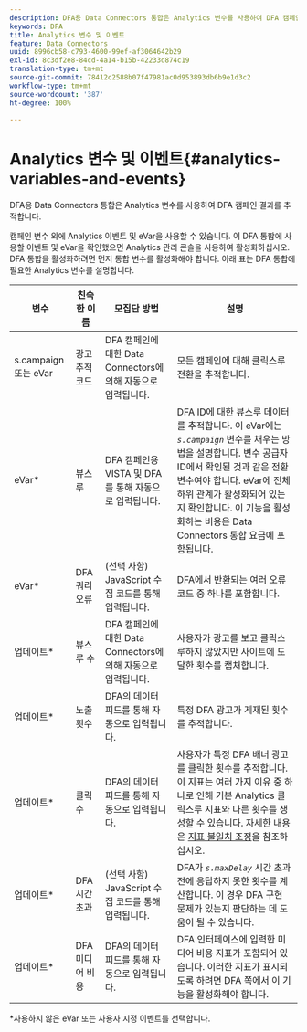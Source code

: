 ```yaml
---
description: DFA용 Data Connectors 통합은 Analytics 변수를 사용하여 DFA 캠페인 결과를 추적합니다.
keywords: DFA
title: Analytics 변수 및 이벤트
feature: Data Connectors
uuid: 8996cb58-c793-4600-99ef-af3064642b29
exl-id: 8c3df2e8-84cd-4a14-b15b-42233d874c19
translation-type: tm+mt
source-git-commit: 78412c2588b07f47981ac0d953893db6b9e1d3c2
workflow-type: tm+mt
source-wordcount: '387'
ht-degree: 100%

---
```


# Analytics 변수 및 이벤트{#analytics-variables-and-events}

DFA용 Data Connectors 통합은 Analytics 변수를 사용하여 DFA 캠페인 결과를 추적합니다.

캠페인 변수 외에 Analytics 이벤트 및 eVar을 사용할 수 있습니다. 이 DFA 통합에 사용할 이벤트 및 eVar을 확인했으면 Analytics 관리 콘솔을 사용하여 활성화하십시오. DFA 통합을 활성화하려면 먼저 통합 변수를 활성화해야 합니다. 아래 표는 DFA 통합에 필요한 Analytics 변수를 설명합니다.

| 변수 | 친숙한 이름 | 모집단 방법 | 설명 |
|---|---|---|---|
| s.campaign 또는 eVar | 광고 추적 코드 | DFA 캠페인에 대한 Data Connectors에 의해 자동으로 입력됩니다. | 모든 캠페인에 대해 클릭스루 전환을 추적합니다. |
| eVar* | 뷰스루 | DFA 캠페인용 VISTA 및 DFA를 통해 자동으로 입력됩니다. | DFA ID에 대한 뷰스루 데이터를 추적합니다. 이 eVar에는 *`s.campaign`* 변수를 채우는 방법을 설명합니다. 변수 공급자 ID에서 확인된 것과 같은 전환 변수여야 합니다. eVar에 전체 하위 관계가 활성화되어 있는지 확인합니다. 이 기능을 활성화하는 비용은 Data Connectors 통합 요금에 포함됩니다. |
| eVar* | DFA 쿼리 오류 | (선택 사항) JavaScript 수집 코드를 통해 입력됩니다. | DFA에서 반환되는 여러 오류 코드 중 하나를 포함합니다. |
| 업데이트* | 뷰스루 수 | DFA 캠페인에 대한 Data Connectors에 의해 자동으로 입력됩니다. | 사용자가 광고를 보고 클릭스루하지 않았지만 사이트에 도달한 횟수를 캡처합니다. |
| 업데이트* | 노출 횟수 | DFA의 데이터 피드를 통해 자동으로 입력됩니다. | 특정 DFA 광고가 게재된 횟수를 추적합니다. |
| 업데이트* | 클릭 수 | DFA의 데이터 피드를 통해 자동으로 입력됩니다. | 사용자가 특정 DFA 배너 광고를 클릭한 횟수를 추적합니다. 이 지표는 여러 가지 이유 중 하나로 인해 기본 Analytics 클릭스루 지표와 다른 횟수를 생성할 수 있습니다. 자세한 내용은 [지표 불일치 조정](/help/import/data-connectors/dfa-data-connector-analytics/dfa-reconciling-metric-discrepancies.md)을 참조하십시오. |
| 업데이트* | DFA 시간 초과 | (선택 사항) JavaScript 수집 코드를 통해 입력됩니다. | DFA가 *`s.maxDelay`* 시간 초과 전에 응답하지 못한 횟수를 계산합니다. 이 경우 DFA 구현 문제가 있는지 판단하는 데 도움이 될 수 있습니다. |
| 업데이트* | DFA 미디어 비용 | DFA의 데이터 피드를 통해 자동으로 입력됩니다. | DFA 인터페이스에 입력한 미디어 비용 지표가 포함되어 있습니다. 이러한 지표가 표시되도록 하려면 DFA 쪽에서 이 기능을 활성화해야 합니다. |

*사용하지 않은 eVar 또는 사용자 지정 이벤트를 선택합니다.
